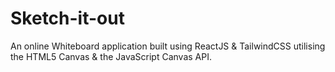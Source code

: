 # Sketch-it-out
An online Whiteboard application built using ReactJS &amp; TailwindCSS utilising the HTML5 Canvas &amp; the JavaScript Canvas API.
